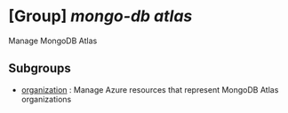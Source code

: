 # [Group] _mongo-db atlas_

Manage MongoDB Atlas

## Subgroups

- [organization](/Commands/mongo-db/atlas/organization/readme.md)
: Manage Azure resources that represent MongoDB Atlas organizations
